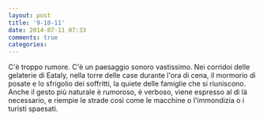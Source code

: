 ```yaml
---
layout: post
title: '9-10-11'
date: 2014-07-11 07:33
comments: true
categories: 
---
```

C'è troppo rumore. C'è un paesaggio sonoro vastissimo. Nei corridoi delle gelaterie di Eataly, nella torre delle case durante l'ora di cena, il mormorio di posate e lo sfrigolio dei soffritti, la quiete delle famiglie che si riuniscono. Anche il gesto più naturale è rumoroso, è verboso, viene espresso al di là necessario, e riempie le strade così come le macchine o l'immondizia o i turisti spaesati.
